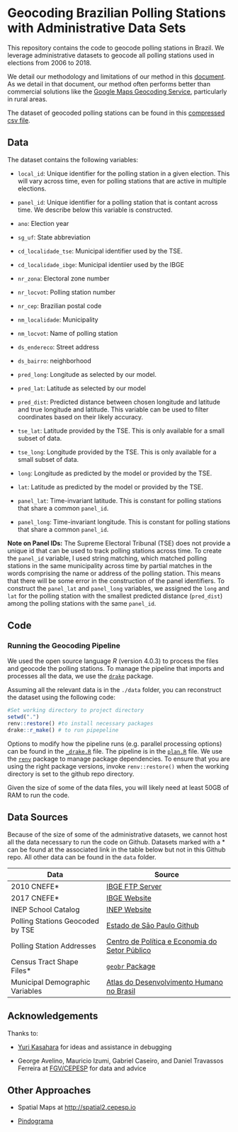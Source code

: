 # Geocoding Brazilian Polling Stations with Administrative Data Sets

This repository contains the code to geocode polling stations in Brazil. We leverage administrative datasets to geocode all polling stations used in elections from 2006 to 2018.

We detail our methodology and limitations of our method in this [document](https://raw.githack.com/fdhidalgo/geocode_br_polling_stations/master/doc/geocoding_procedure.html). As we detail in that document, our method often performs better than commercial solutions like the [Google Maps Geocoding Service](https://developers.google.com/maps/documentation/geocoding/overview), particularly in rural areas.

The dataset of geocoded polling stations can be found in this [compressed csv file](https://github.com/fdhidalgo/geocode_br_polling_stations/blob/master/output/geocoded_polliing_stations.csv.gz).

## Data

The dataset contains the following variables:

-   `local_id`: Unique identifier for the polling station in a given election. This will vary across time, even for polling stations that are active in multiple elections.

-   `panel_id`: Unique identifier for a polling station that is contant across time. We describe below this variable is constructed.

-   `ano`: Election year

-   `sg_uf`: State abbreviation

-   `cd_localidade_tse`: Municipal identifier used by the TSE.

-   `cd_localidade_ibge`: Municipal identiier used by the IBGE

-   `nr_zona`: Electoral zone number

-   `nr_locvot`: Polling station number

-   `nr_cep`: Brazilian postal code

-   `nm_localidade`: Municipality

-   `nm_locvot`: Name of polling station

-   `ds_endereco`: Street address

-   `ds_bairro`: neighborhood

-   `pred_long`: Longitude as selected by our model.

-   `pred_lat`: Latitude as selected by our model

-   `pred_dist`: Predicted distance between chosen longitude and latitude and true longitude and latitude. This variable can be used to filter coordinates based on their likely accuracy.

-   `tse_lat`: Latitude provided by the TSE. This is only available for a small subset of data.

-   `tse_long`: Longitude provided by the TSE. This is only available for a small subset of data.

-   `long`: Longitude as predicted by the model or provided by the TSE.

-   `lat`: Latitude as predicted by the model or provided by the TSE.

-   `panel_lat`: Time-invariant latitude. This is constant for polling stations that share a common `panel_id`.

-   `panel_long`: Time-invariant longitude. This is constant for polling stations that share a common `panel_id`.


**Note on Panel IDs:** The Supreme Electoral Tribunal (TSE) does not provide a unique id that can be used to track polling stations across time. To create the `panel_id` variable, I used string matching, which matched polling stations in the same municipality across time by partial matches in the words comprising the name or address of the polling station. This means that there will be some error in the construction of the panel identifiers. To construct the `panel_lat` and `panel_long` variables, we assigned the `long` and `lat` for the polling station with the smallest predicted distance (`pred_dist`) among the polling stations with the same `panel_id`.

## Code
### Running the Geocoding Pipeline

We used the open source language *R* (version 4.0.3) to process the files and geocode the polling stations. To manage the pipeline that imports and processes all the data, we use the [`drake`](https://github.com/ropensci/drake) package.

Assuming all the relevant data is in the `./data` folder, you can reconstruct the dataset using the following code:

``` r
#Set working directory to project directory
setwd(".")
renv::restore() #to install necessary packages
drake::r_make() # to run pipepeline
```

Options to modify how the pipeline runs (e.g. parallel processing options) can be found in the [`_drake.R`](./_drake.R) file. The pipeline is in the [`plan.R`](./R/plan.R) file. We use the [`renv`](https://rstudio.github.io/renv/index.html) package to manage package dependencies. To ensure that you are using the right package versions, invoke `renv::restore()` when the working directory is set to the github repo directory.

Given the size of some of the data files, you will likely need at least 50GB of RAM to run the code.

## Data Sources
Because of the size of some of the administrative datasets, we cannot host all the data necessary to run the code on Github.
Datasets marked with a \* can be found at the associated link in the table below but not in this Github repo.
All other data can be found in the `data` folder.

| Data                             | Source                                                                                                                                                                                                 |
|----------------------------------|--------------------------------------------------------------------------------------------------------------------------------------------------------------------------------------------------------|
| 2010 CNEFE\*                     | [IBGE FTP Server](https://ftp.ibge.gov.br/Censos/Censo_Demografico_2010/Cadastro_Nacional_de_Enderecos_Fins_Estatisticos/)                                                                               |
| 2017 CNEFE\*                     | [IBGE Website](https://www.ibge.gov.br/estatisticas/economicas/agricultura-e-pecuaria/21814-2017-censo-agropecuario.html?edicao=23751&t=resultados)                                                    |
| INEP School Catalog              | [INEP Website](https://inepdata.inep.gov.br/analytics/saw.dll?dashboard&NQUser=inepdata&NQPassword=Inep2014&PortalPath=%2Fshared%2FCenso%20da%20Educação%20Básica%2F_portal%2FCatálogo%20de%20Escolas) |
| Polling Stations Geocoded by TSE | [Estado de Sāo Paulo Github](https://github.com/estadao/como-votou-sua-vizinhanca/blob/master/data/locais/local-votacao-08-08-2018.csv)                                                                |
| Polling Station Addresses        | [Centro de Política e Economia do Setor Público](https://www.cepespdata.io)                                                                                                                            |
| Census Tract Shape Files\*       | [`geobr` Package](https://github.com/ipeaGIT/geobr)                                                                                                                                                    |
| Municipal Demographic Variables  | [Atlas do Desenvolvimento Humano no Brasil](http://www.atlasbrasil.org.br)                                                                                                                             |

## Acknowledgements

Thanks to:

-   [Yuri Kasahara](https://www.researchgate.net/profile/Yuri_Kasahara2) for ideas and assistance in debugging

-   George Avelino, Mauricio Izumi, Gabriel Caseiro, and Daniel Travassos Ferreira at [FGV/CEPESP](https://www.cepespdata.io) for data and advice

## Other Approaches

-   Spatial Maps at <http://spatial2.cepesp.io>

-   [Pindograma](https://github.com/pindograma/mapa)
